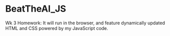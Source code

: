 # BeatTheAI_JS
Wk 3 Homework:  It will run in the browser, and feature dynamically updated HTML and CSS powered by my JavaScript code.
